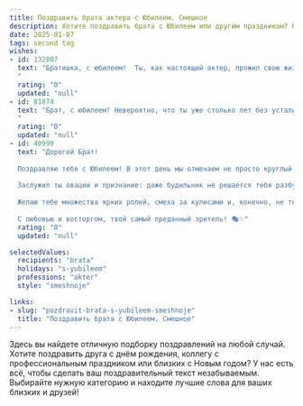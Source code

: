```yaml
---
title: Поздравить брата актера с Юбилеем. Смешное
description: Хотите поздравить брата с Юбилеем или другим праздником? Наш ИИ создаст незабываемое поздравление, а вы обязательно выделитесь среди других.  
date: 2025-01-07
tags: second tag
wishes:
- id: 132807
  text: "Братишка, с юбилеем!  Ты, как настоящий актер, прожил свою жизнь на сцене, мастерски исполняя роли брата, друга, и, наверное, иногда – задиры!  Желаю тебе, чтобы овации в твою честь гремели ещё долгие годы, а роли были только главные, да с достойным гонораром (в виде счастья, здоровья и любви, разумеется!).  Пусть сцена жизни не подведет, а занавес долго не опускается!
  "
  rating: "0"
  updated: "null"
- id: 81874
  text: "Брат, с юбилеем! Невероятно, что ты уже столько лет без устали играешь роль \"великого\" актера!  😉 Но,  надо признать,  всё-таки талантлив. Хотя иногда кажется, что ты на сцене больше себя играешь, чем роль. 😄  Пусть твоя игра всегда будет яркой, а зрители - в восторге!
  "
  rating: "0"
  updated: "null"
- id: 40999
  text: "Дорогой Брат!
  
  Поздравляю тебя с Юбилеем! В этот день мы отмечаем не просто круглый год, а целую эпоху твоих блестящих ролей и невероятных перевоплощений! Ты не просто актер – ты настоящий мастер маскировки!
  
  Заслужил ты овации и признание: даже будильник не решается тебя разбудить, ведь ждет, что ты выйдешь на сцену под звуки фанфар! Хорошо, что в жизни нет репетиций, а значит, у тебя всегда есть шанс сыграть роль самого счастливого юбиляра!
  
  Желаю тебе множества ярких ролей, смеха за кулисами и, конечно, не терять вдохновение, даже когда пьесы пишутся в стиле «комедия ада». Пусть жизнь дарит новые сценарии, а каждый выход на свет делает твои дни еще более захватывающими!
  
  С любовью и восторгом, твой самый преданный зритель! 🎭✨"
  rating: "0"
  updated: "null"

selectedValues:
  recipients: "brata"
  holidays: "s-yubileem"
  professions: "akter"
  style: "smeshnoje"

links:
- slug: "pozdravit-brata-s-yubileem-smeshnoje"
  title: "Поздравить брата с Юбилеем. Смешное"
---
```


Здесь вы найдете отличную подборку поздравлений на любой случай.
Хотите поздравить друга с днём рождения, коллегу с профессиональным праздником или близких с Новым годом? У нас есть всё, чтобы сделать ваш поздравительный текст незабываемым. Выбирайте нужную категорию и находите лучшие слова для ваших близких и друзей!
